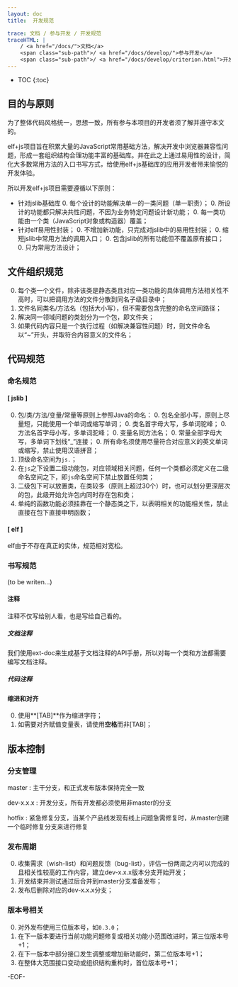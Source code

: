 ```yaml
---
layout: doc
title:  开发规范

trace: 文档 / 参与开发 / 开发规范
traceHTML: |
    / <a href="/docs/">文档</a>
    <span class="sub-path">/ <a href="/docs/develop/">参与开发</a>
    <span class="sub-path">/ <a href="/docs/develop/criterion.html">开发规范</a></span></span>
---
```


* TOC
{:toc}

## 目的与原则

为了整体代码风格统一，思想一致，所有参与本项目的开发者须了解并遵守本文的。

elf+js项目旨在积累大量的JavaScript常用基础方法，解决开发中浏览器兼容性问题，形成一套组织结构合理功能丰富的基础库。并在此之上通过易用性的设计，简化大多数常用方法的入口书写方式，给使用elf+js基础库的应用开发者带来愉悦的开发体验。

所以开发elf+js项目需要遵循以下原则：

* 针对jslib基础库
  0. 每个设计的功能解决单一的一类问题（单一职责）；
  0. 所设计的功能都只解决共性问题，不因为业务特定问题设计新功能；
  0. 每一类功能由一个类（JavaScript对象或构造器）覆盖；
* 针对elf易用性封装；
  0. 不增加新功能，只完成对jslib中的易用性封装；
  0. 缩短jslib中常用方法的调用入口；
  0. 包含jslib的所有功能但不覆盖原有接口；
  0. 只为常用方法设计；

## 文件组织规范

0. 每个类一个文件，除非该类是静态类且对应一类功能的具体调用方法相关性不高时，可以把调用方法的文件分散到同名子级目录中；
0. 文件名同类名/方法名（包括大小写），但不需要包含完整的命名空间路径；
0. 解决同一领域问题的类划分为一个包，即文件夹；
0. 如果代码内容只是一个执行过程（如解决兼容性问题）时，则文件命名以“~”开头，并取符合内容意义的文件名；

## 代码规范

### 命名规范

#### [ jslib ]

0. 包/类/方法/变量/常量等原则上参照Java的命名：
	0. 包名全部小写，原则上尽量短，只能使用一个单词或缩写单词；
	0. 类名首字母大写，多单词驼峰；
	0. 方法名首字母小写，多单词驼峰；
	0. 变量名同方法名；
	0. 常量全部字母大写，多单词下划线“_”连接；
	0. 所有命名须使用尽量符合对应意义的英文单词或缩写，禁止使用汉语拼音；
0. 顶级命名空间为`js.`；
0. 在`js`之下设置二级功能包，对应领域相关问题，任何一个类都必须定义在二级命名空间之下，即`js`命名空间下禁止放置任何类；
0. 二级包下可以放置类，在类较多（原则上超过30个）时，也可以划分更深层次的包，此级开始允许包内同时存在包和类；
0. 单纯的函数功能必须挂靠在一个静态类之下，以表明相关的功能相关性，禁止直接在包下直接申明函数；

#### [ elf ]

elf由于不存在真正的实体，规范相对宽松。

### 书写规范

(to be writen...)

#### 注释

注释不仅写给别人看，也是写给自己看的。

##### 文档注释

我们使用ext-doc来生成基于文档注释的API手册，所以对每一个类和方法都需要编写文档注释。

##### 代码注释

#### 缩进和对齐

0. 使用**[TAB]**作为缩进字符；
0. 如需要对齐赋值变量表，请使用**空格**而非[TAB]；

## 版本控制

### 分支管理

master
:	主干分支，和正式发布版本保持完全一致

dev-x.x.x
:	开发分支，所有开发都必须使用非master的分支

hotfix
:	紧急修复分支，当某个产品线发现有线上问题急需修复时，从master创建一个临时修复分支来进行修复

### 发布周期

0. 收集需求（wish-list）和问题反馈（bug-list），评估一份两周之内可以完成的且相关性较高的工作内容，建立dev-x.x.x版本分支开始开发；
0. 开发结束并测试通过后合并到master分支准备发布；
0. 发布后删除对应的dev-x.x.x分支；

### 版本号相关

0. 对外发布使用三位版本号，如`0.3.0`；
0. 在下一版本要进行当前功能问题修复或相关功能小范围改进时，第三位版本号+1；
0. 在下一版本中部分接口发生调整或增加新功能时，第二位版本号+1；
0. 在整体大范围接口变动或组织结构重构时，首位版本号+1；

-EOF-